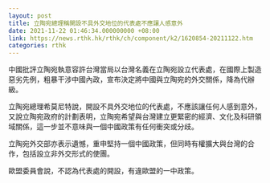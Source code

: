 ```yaml
---
layout: post
title: 立陶宛總理稱開設不具外交地位的代表處不應讓人感意外
date: 2021-11-22 01:46:34.000000000 +08:00
link: https://news.rthk.hk/rthk/ch/component/k2/1620854-20211122.htm
categories: rthk
---
```


中國批評立陶宛執意容許台灣當局以台灣名義在立陶宛設立代表處，在國際上製造惡劣先例，粗暴干涉中國內政，宣布決定將中國與立陶宛的外交關係，降為代辦級。

立陶宛總理希莫尼特說，開設不具外交地位的代表處，不應該讓任何人感到意外，又說立陶宛政府的計劃表明，立陶宛希望與台灣建立更緊密的經濟、文化及科研領域關係，這一步並不意味與一個中國政策有任何衝突或分歧。

立陶宛外交部亦表示遺憾，重申堅持一個中國政策，但同時有權擴大與台灣的合作，包括設立非外交形式的使團。

歐盟委員會說，不認為代表處的開設，有違歐盟的一中政策。
